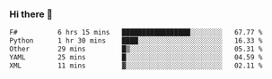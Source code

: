 ### Hi there 👋

<!--
**gustavkrist/gustavkrist** is a ✨ _special_ ✨ repository because its `README.md` (this file) appears on your GitHub profile.

Here are some ideas to get you started:

- 🔭 I’m currently working on ...
- 🌱 I’m currently learning ...
- 👯 I’m looking to collaborate on ...
- 🤔 I’m looking for help with ...
- 💬 Ask me about ...
- 📫 How to reach me: ...
- 😄 Pronouns: ...
- ⚡ Fun fact: ...
-->

<!--START_SECTION:waka-->

```txt
F#          6 hrs 15 mins   █████████████████░░░░░░░░   67.77 %
Python      1 hr 30 mins    ████░░░░░░░░░░░░░░░░░░░░░   16.33 %
Other       29 mins         █▒░░░░░░░░░░░░░░░░░░░░░░░   05.31 %
YAML        25 mins         █░░░░░░░░░░░░░░░░░░░░░░░░   04.59 %
XML         11 mins         ▓░░░░░░░░░░░░░░░░░░░░░░░░   02.11 %
```

<!--END_SECTION:waka-->
